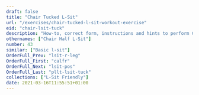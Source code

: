 ```yaml
---
draft: false
title: "Chair Tucked L-Sit"
url: "/exercises/chair-tucked-l-sit-workout-exercise"
eid: "chair-lsit-tuck"
description: "How-to, correct form, instructions and hints to perform Chair Tucked L-Sit. Similar exercises and video demo"
othernames: ["Chair Half L-Sit"]
number: 43
similar: ["Basic l-sit"]
OrderFull_Prev: "lsit-r-leg"
OrderFull_First: "calfr"
OrderFull_Next: "lsit-pos"
OrderFull_Last: "pllt-lsit-tuck"
collections: ["L-Sit Friendly"]
date: 2021-03-16T11:55:51+01:00
---
```

